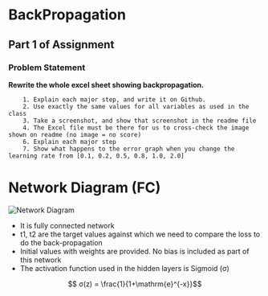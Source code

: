# **BackPropagation**
## **Part 1 of Assignment**

### Problem Statement

**Rewrite the whole excel sheet showing backpropagation.**

        1. Explain each major step, and write it on Github. 
        2. Use exactly the same values for all variables as used in the class
        3. Take a screenshot, and show that screenshot in the readme file
        4. The Excel file must be there for us to cross-check the image shown on readme (no image = no score)
        6. Explain each major step
        7. Show what happens to the error graph when you change the learning rate from [0.1, 0.2, 0.5, 0.8, 1.0, 2.0] 
        
# Network Diagram (FC) 

![Network Diagram](https://user-images.githubusercontent.com/87327563/212443277-f709d8b3-c98f-42e0-9f4c-53e8cb238319.png)

- It is fully connected network
- t1, t2 are the target values against which we need to compare the loss to do the back-propagation
- Initial values with weights are provided. No bias is included as part of this network
- The activation function used in the hidden layers is Sigmoid (σ) 

        
```math
 σ(z) = \frac{1}{1+\mathrm{e}^{-x}}
```
